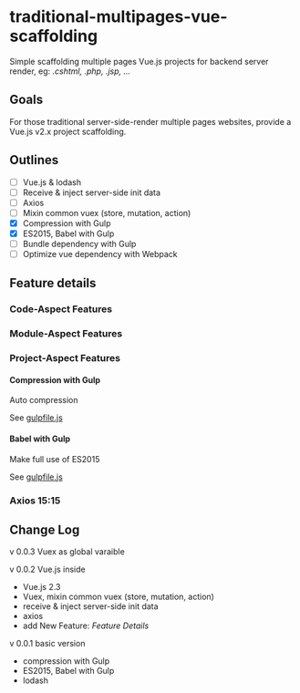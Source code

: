 # traditional-multipages-vue-scaffolding

Simple scaffolding multiple pages Vue.js projects for backend server render, eg:  *.cshtml, .php, .jsp, ...* 

## Goals 

For those traditional server-side-render multiple pages websites, provide a Vue.js v2.x project scaffolding.

## Outlines
- [ ] Vue.js & lodash
- [ ] Receive & inject server-side init data 
- [ ] Axios 
- [ ] Mixin common vuex (store, mutation, action)
- [x] Compression with Gulp
- [x] ES2015, Babel with Gulp
- [ ] Bundle dependency with Gulp 
- [ ] Optimize vue dependency with Webpack 

## Feature details

### Code-Aspect Features

### Module-Aspect Features

### Project-Aspect Features

#### Compression with Gulp

Auto compression

See [gulpfile.js](https://github.com/AihuishouFE/traditional-multipages-vue-scaffolding/blob/master/gulpfile.js)

#### Babel with Gulp

Make full use of ES2015

See [gulpfile.js](https://github.com/AihuishouFE/traditional-multipages-vue-scaffolding/blob/master/gulpfile.js)


### Axios 15:15

## Change Log 

v 0.0.3 Vuex as global varaible

v 0.0.2 Vue.js inside
- Vue.js 2.3
- Vuex, mixin common vuex (store, mutation, action)
- receive & inject server-side init data 
- axios
- add New Feature: *Feature Details*

v 0.0.1 basic version
- compression with Gulp
- ES2015, Babel with Gulp
- lodash
